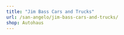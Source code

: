 ```yaml
---
title: "Jim Bass Cars and Trucks"
url: /san-angelo/jim-bass-cars-and-trucks/
shop: Autohaus
---
```

